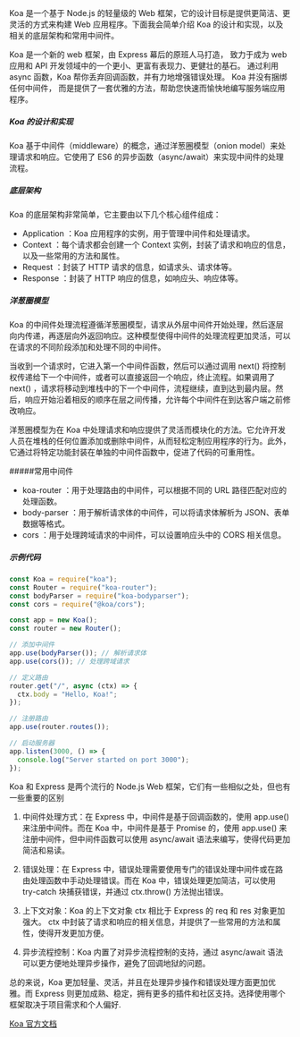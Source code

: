 Koa 是一个基于 Node.js 的轻量级的 Web 框架，它的设计目标是提供更简洁、更灵活的方式来构建 Web 应用程序。下面我会简单介绍 Koa 的设计和实现，以及相关的底层架构和常用中间件。

Koa 是一个新的 web 框架，由 Express 幕后的原班人马打造， 致力于成为 web 应用和 API 开发领域中的一个更小、更富有表现力、更健壮的基石。 通过利用 async 函数，Koa 帮你丢弃回调函数，并有力地增强错误处理。 Koa 并没有捆绑任何中间件， 而是提供了一套优雅的方法，帮助您快速而愉快地编写服务端应用程序。

##### Koa 的设计和实现

Koa 基于中间件（middleware）的概念，通过洋葱圈模型（onion model）来处理请求和响应。它使用了 ES6 的异步函数（async/await）来实现中间件的处理流程。

##### 底层架构

Koa 的底层架构非常简单，它主要由以下几个核心组件组成：

- Application ：Koa 应用程序的实例，用于管理中间件和处理请求。
- Context ：每个请求都会创建一个 Context 实例，封装了请求和响应的信息，以及一些常用的方法和属性。
- Request ：封装了 HTTP 请求的信息，如请求头、请求体等。
- Response ：封装了 HTTP 响应的信息，如响应头、响应体等。

##### 洋葱圈模型

Koa 的中间件处理流程遵循洋葱圈模型，请求从外层中间件开始处理，然后逐层向内传递，再逐层向外返回响应。这种模型使得中间件的处理流程更加灵活，可以在请求的不同阶段添加和处理不同的中间件。

当收到一个请求时，它进入第一个中间件函数，然后可以通过调用 next() 将控制权传递给下一个中间件，或者可以直接返回一个响应，终止流程。如果调用了 next() ，请求将移动到堆栈中的下一个中间件，流程继续，直到达到最内层。然后，响应开始沿着相反的顺序在层之间传播，允许每个中间件在到达客户端之前修改响应。

洋葱圈模型为在 Koa 中处理请求和响应提供了灵活而模块化的方法。它允许开发人员在堆栈的任何位置添加或删除中间件，从而轻松定制应用程序的行为。此外，它通过将特定功能封装在单独的中间件函数中，促进了代码的可重用性。

#####常用中间件

- koa-router ：用于处理路由的中间件，可以根据不同的 URL 路径匹配对应的处理函数。
- body-parser ：用于解析请求体的中间件，可以将请求体解析为 JSON、表单数据等格式。
- cors ：用于处理跨域请求的中间件，可以设置响应头中的 CORS 相关信息。

##### 示例代码

```js
const Koa = require("koa");
const Router = require("koa-router");
const bodyParser = require("koa-bodyparser");
const cors = require("@koa/cors");

const app = new Koa();
const router = new Router();

// 添加中间件
app.use(bodyParser()); // 解析请求体
app.use(cors()); // 处理跨域请求

// 定义路由
router.get("/", async (ctx) => {
  ctx.body = "Hello, Koa!";
});

// 注册路由
app.use(router.routes());

// 启动服务器
app.listen(3000, () => {
  console.log("Server started on port 3000");
});
```

Koa 和 Express 是两个流行的 Node.js Web 框架，它们有一些相似之处，但也有一些重要的区别

1. 中间件处理方式：在 Express 中，中间件是基于回调函数的，使用 app.use() 来注册中间件。而在 Koa 中，中间件是基于 Promise 的，使用 app.use() 来注册中间件，但中间件函数可以使用 async/await 语法来编写，使得代码更加简洁和易读。

2. 错误处理：在 Express 中，错误处理需要使用专门的错误处理中间件或在路由处理函数中手动处理错误。而在 Koa 中，错误处理更加简洁，可以使用 try-catch 块捕获错误，并通过 ctx.throw() 方法抛出错误。

3. 上下文对象：Koa 的上下文对象 ctx 相比于 Express 的 req 和 res 对象更加强大。 ctx 中封装了请求和响应的相关信息，并提供了一些常用的方法和属性，使得开发更加方便。

4. 异步流程控制：Koa 内置了对异步流程控制的支持，通过 async/await 语法可以更方便地处理异步操作，避免了回调地狱的问题。

总的来说，Koa 更加轻量、灵活，并且在处理异步操作和错误处理方面更加优雅。而 Express 则更加成熟、稳定，拥有更多的插件和社区支持。选择使用哪个框架取决于项目需求和个人偏好.

[Koa 官方文档](https://koa.bootcss.com/index.html)
